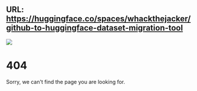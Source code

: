URL: https://huggingface.co/spaces/whackthejacker/github-to-huggingface-dataset-migration-tool
---
![](https://huggingface.co/front/assets/huggingface_logo_unhappy.svg)

# 404

Sorry, we can't find the page you are looking for.